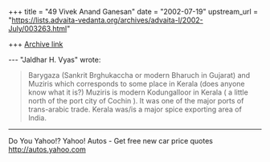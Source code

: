 +++
title = "49 Vivek Anand Ganesan"
date = "2002-07-19"
upstream_url = "https://lists.advaita-vedanta.org/archives/advaita-l/2002-July/003263.html"

+++
[Archive link](https://lists.advaita-vedanta.org/archives/advaita-l/2002-July/003263.html)

--- "Jaldhar H. Vyas" <jaldhar at BRAINCELLS.COM> wrote:
> Barygaza (Sankrit Brghukaccha or modern Bharuch in
> Gujarat) and Muziris
> which corresponds to some place in Kerala (does anyone
> know what it is?)
Muziris is modern Kodungalloor in Kerala ( a little north
of the port city of Cochin ). It was one of the major
ports of trans-arabic trade.  Kerala was/is a major spice
exporting area of India.

__________________________________________________
Do You Yahoo!?
Yahoo! Autos - Get free new car price quotes
http://autos.yahoo.com


